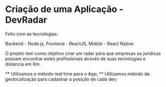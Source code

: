 <h1>Criação de uma Aplicação - DevRadar</h1>

Feito com as tecnologias:

Backend - Node.js,
Frontend - ReactJS,
Mobile - React Native.

O projeto tem como objetivo criar um radar para que empresas ou juridicas possam encontrar estes profissionais através de suas tecnologias e distancia em Km.

** Utilizamos o método real time para o App;
** Utilizamos método de geolocalização para cadastrar a posição de cada dev;
